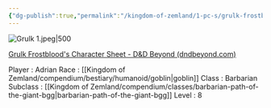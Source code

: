 ```yaml
---
{"dg-publish":true,"permalink":"/kingdom-of-zemland/1-pc-s/grulk-frostblood/"}
---
```



![Grulk 1.jpeg|500](/img/user/Kingdom%20of%20Zemland/Grulk%201.jpeg)

[Grulk Frostblood's Character Sheet - D&D Beyond (dndbeyond.com)](https://www.dndbeyond.com/characters/130836871)

Player : Adrian
Race : [[Kingdom of Zemland/compendium/bestiary/humanoid/goblin\|goblin]]
Class : Barbarian
Subclass : [[Kingdom of Zemland/compendium/classes/barbarian-path-of-the-giant-bgg\|barbarian-path-of-the-giant-bgg]]
Level : 8
